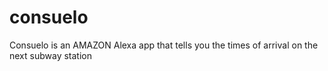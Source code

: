 # consuelo
Consuelo is an AMAZON Alexa app that tells you the times of arrival on the next subway station
